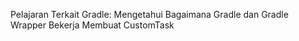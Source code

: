 Pelajaran Terkait Gradle:
Mengetahui Bagaimana Gradle dan Gradle Wrapper Bekerja
Membuat CustomTask
